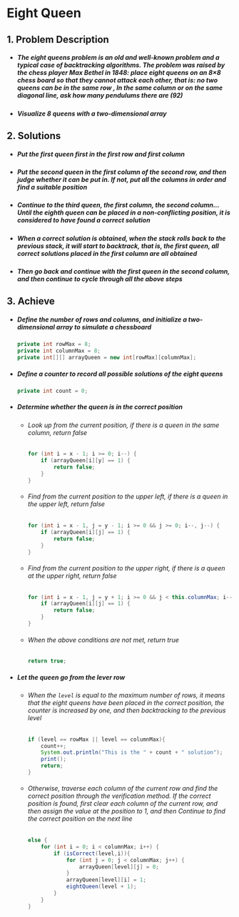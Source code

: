 # Eight Queen

## 1. Problem Description

 - ##### The eight queens problem is an old and well-known problem and a typical case of backtracking algorithms. The problem was raised by the chess player Max Bethel in 1848: place eight queens on an 8×8 chess board so that they cannot attack each other, that is: no two queens can be in the same row , In the same column or on the same diagonal line, ask how many pendulums there are (92)

 - ##### Visualize 8 queens with a two-dimensional array

## 2. Solutions

 - ##### Put the first queen first in the first row and first column

 - ##### Put the second queen in the first column of the second row, and then judge whether it can be put in. If not, put all the columns in order and find a suitable position

 - ##### Continue to the third queen, the first column, the second column... Until the eighth queen can be placed in a non-conflicting position, it is considered to have found a correct solution

 - ##### When a correct solution is obtained, when the stack rolls back to the previous stack, it will start to backtrack, that is, the first queen, all correct solutions placed in the first column are all obtained

 - ##### Then go back and continue with the first queen in the second column, and then continue to cycle through all the above steps

## 3. Achieve

 - ##### Define the number of rows and columns, and initialize a two-dimensional array to simulate a chessboard

   ```java
   private int rowMax = 8;
   private int columnMax = 8;
   private int[][] arrayQueen = new int[rowMax][columnMax];
   ```

   

 - ##### Define a counter to record all possible solutions of the eight queens

   ```java
   private int count = 0;
   ```

   

 - ##### Determine whether the queen is in the correct position

    - ###### Look up from the current position, if there is a queen in the same column, return false

      ```java
      for (int i = x - 1; i >= 0; i--) {
          if (arrayQueen[i][y] == 1) {
              return false;
          }
      }
      ```

      

    - ###### Find from the current position to the upper left, if there is a queen in the upper left, return false

      ```java
      for (int i = x - 1, j = y - 1; i >= 0 && j >= 0; i--, j--) {
          if (arrayQueen[i][j] == 1) {
              return false;
          }
      }
      ```

      

    - ###### Find from the current position to the upper right, if there is a queen at the upper right, return false

      ```java
      for (int i = x - 1, j = y + 1; i >= 0 && j < this.columnMax; i--, j++) {
          if (arrayQueen[i][j] == 1) {
              return false;
          }
      }
      ```

      

    - ###### When the above conditions are not met, return true

      ```java
      return true;
      ```

      

- ##### Let the queen go from the lever row

  - ###### When the `level` is equal to the maximum number of rows, it means that the eight queens have been placed in the correct position, the counter is increased by one, and then backtracking to the previous level

    ```java
    if (level == rowMax || level == columnMax){
        count++;
        System.out.println("This is the " + count + " solution");
        print();
        return;
    }
    ```

    

  - ###### Otherwise, traverse each column of the current row and find the correct position through the verification method. If the correct position is found, first clear each column of the current row, and then assign the value at the position to 1, and then Continue to find the correct position on the next line

    ```java
    else {
        for (int i = 0; i < columnMax; i++) {
            if (isCorrect(level,i)){
                for (int j = 0; j < columnMax; j++) {
                    arrayQueen[level][j] = 0;
                }
                arrayQueen[level][i] = 1;
                eightQueen(level + 1);
            }
        }
    }
    ```

    